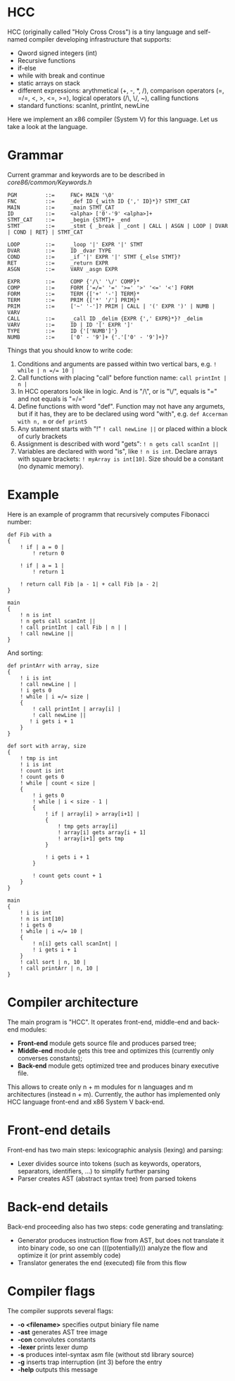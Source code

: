 # HCC

HCC (originally called "Holy Cross Cross") is a tiny language and self-named compiler developing infrastructure that supports:
- Qword signed integers (int)
- Recursive functions
- if-else
- while with break and continue
- static arrays on stack
- different expressions: arythmetical (+, -, *, /), comparison operators (=, =/=, <, >, <=, >=), logical operators (/\\, \\/, ~), calling functions
- standard functions: scanInt, printInt, newLine

Here we implement an x86 compiler (System V) for this language. Let us take a look at the language.

# Grammar

Current grammar and keywords are to be described in *core86/common/Keywords.h*

    PGM         ::=     FNC+ MAIN '\0'  
    FNC         ::=     _def ID {_with ID {',' ID}*}? STMT_CAT  
    MAIN        ::=     _main STMT_CAT  
    ID          ::=     <alpha> ['0'-'9' <alpha>]+  
    STMT_CAT    ::=     _begin {STMT}+ _end  
    STMT        ::=     _stmt { _break | _cont | CALL | ASGN | LOOP | DVAR | COND | RET} | STMT_CAT  

    LOOP        ::=     _loop '|' EXPR '|' STMT  
    DVAR        ::=     ID _dvar TYPE  
    COND        ::=     _if '|' EXPR '|' STMT {_else STMT}? 
    RET         ::=     _return EXPR  
    ASGN        ::=     VARV _asgn EXPR  

    EXPR        ::=     COMP {'/\' '\/' COMP}*  
    COMP        ::=     FORM ['=/=' '=' '>=' '>' '<=' '<'] FORM  
    FORM        ::=     TERM {['+' '-'] TERM}*  
    TERM        ::=     PRIM {['*' '/'] PRIM}* 
    PRIM        ::=     ['~' '-']? PRIM | CALL | '(' EXPR ')' | NUMB | VARV
    CALL        ::=     _call ID _delim {EXPR {',' EXPR}*}? _delim
    VARV        ::=     ID | ID '[' EXPR ']'
    TYPE        ::=     ID {'['NUMB']'}
    NUMB        ::=     ['0' - '9']+ {'.'['0' - '9']+}? 

Things that you should know to write code:
1. Conditions and arguments are passed within two vertical bars, e.g. `! while | n =/= 10 |`
2. Call functions with placing "call" before function name: `call printInt | n |`
3. In HCC operators look like in logic. And is "/\\", or is "\\/", equals is "=" and not equals is "=/="
4. Define functions with word "def". Function may not have any argumets, but if it has, they are to be
declared using word "with", e.g. `def Accerman with n, m` or `def print5`
5. Any statement starts with "!" `! call newLine ||` or placed within a block of curly brackets
6. Assignment is described with word "gets": `! n gets call scanInt ||`
7. Variables are declared with word "is", like `! n is int`. Declare arrays with square brackets: `! myArray is int[10]`.
Size should be a constant (no dynamic memory).


# Example

Here is an example of programm that recursively computes Fibonacci number:

    def Fib with a
    {
        ! if | a = 0 |
            ! return 0

        ! if | a = 1 |
            ! return 1
    
        ! return call Fib |a - 1| + call Fib |a - 2|
    }

    main
    {
        ! n is int
        ! n gets call scanInt ||
        ! call printInt | call Fib | n | |
        ! call newLine ||
    }

And sorting:

    def printArr with array, size
    {
        ! i is int
        ! call newLine | |
        ! i gets 0
        ! while | i =/= size |
        {
            ! call printInt | array[i] |
            ! call newLine ||
           ! i gets i + 1
        }   
    }

    def sort with array, size
    {
        ! tmp is int
        ! i is int
        ! count is int
        ! count gets 0
        ! while | count < size |
        {
            ! i gets 0
            ! while | i < size - 1 |
            {
                ! if | array[i] > array[i+1] |
                {
                    ! tmp gets array[i]
                    ! array[i] gets array[i + 1]
                    ! array[i+1] gets tmp
                }

                ! i gets i + 1
            }

            ! count gets count + 1
        }
    }

    main
    {
        ! i is int
        ! n is int[10]
        ! i gets 0
        ! while | i =/= 10 |
        {
            ! n[i] gets call scanInt| |
            ! i gets i + 1
        }
        ! call sort | n, 10 |
        ! call printArr | n, 10 |
    }

# Compiler architecture
The main program is "HCC". It operates front-end, middle-end and back-end modules:
- **Front-end** module gets source file and produces parsed tree;
- **Middle-end** module gets this tree and optimizes this (currently only converses constants);
- **Back-end** module gets optimized tree and produces binary executive file.

This allows to create only n + m modules for n languages and m architectures (instead n + m). 
Currently, the author has implemented only HCC language front-end and x86 System V back-end.

# Front-end details
Front-end has two main steps: lexicographic analysis (lexing) and parsing:
- Lexer divides source into tokens (such as keywords, operators, separators, identifiers, ...) to simplify further parsing
- Parser creates AST (abstract syntax tree) from parsed tokens

# Back-end details
Back-end proceeding also has two steps: code generating and translating:
- Generator produces instruction flow from AST, but does not translate it into binary code, so one can (((potentially))) analyze the flow and optimize it (or print assembly code)
- Translator generates the end (executed) file from this flow



# Compiler flags

The compiler supprots several flags:
- **-o \<filename\>** specifies output biniary file name
- **-ast** generates AST tree image
- **-con** convolutes constants
- **-lexer** prints lexer dump
- **-s** produces intel-syntax asm file (without std library source)
- **-g** inserts trap interruption (int 3) before the entry
- **-help** outputs this message


